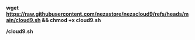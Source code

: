 **wget https://raw.githubusercontent.com/nezastore/nezacloud9/refs/heads/main/cloud9.sh && chmod +x cloud9.sh**

**/cloud9.sh**
